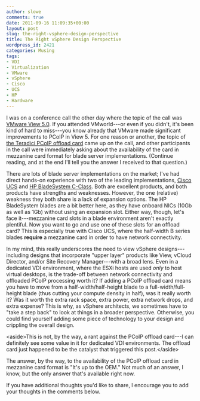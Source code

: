 ```yaml
---
author: slowe
comments: true
date: 2011-09-16 11:09:35+00:00
layout: post
slug: the-right-vsphere-design-perspective
title: The Right vSphere Design Perspective
wordpress_id: 2421
categories: Musing
tags:
- VDI
- Virtualization
- VMware
- vSphere
- Cisco
- UCS
- HP
- Hardware
---
```


I was on a conference call the other day where the topic of the call was [VMware View 5.0](http://www.vmware.com/products/view/overview.html). If you attended VMworld---or even if you didn't, it's been kind of hard to miss---you know already that VMware made significant improvements to PCoIP in View 5. For one reason or another, the topic of [the Teradici PCoIP offload card](http://www.teradici.com/pcoip/pcoip-products/pcoip-server-offload-card.php) came up on the call, and other participants in the call were immediately asking about the availability of the card in mezzanine card format for blade server implementations. (Continue reading, and at the end I'll tell you the answer I received to that question.)

There are lots of blade server implementations on the market; I've had direct hands-on experience with two of the leading implementations, [Cisco UCS](http://www.cisco.com/en/US/netsol/ns944/index.html) and [HP BladeSystem C-Class](http://h18000.www1.hp.com/products/blades/bladesystem/index.html). Both are excellent products, and both products have strengths and weaknesses. However, the one (relative) weakness they both share is a lack of expansion options. The HP BladeSystem blades are a bit better here, as they have onboard NICs (10Gb as well as 1Gb) without using an expansion slot. Either way, though, let's face it---mezzanine card slots in a blade environment aren't exactly plentiful. Now you want to go and use one of these slots for an offload card? This is especially true with Cisco UCS, where the half-width B series blades **require** a mezzanine card in order to have network connectivity.

In my mind, this really underscores the need to view vSphere designs---including designs that incorporate "upper layer" products like View, vCloud Director, and/or Site Recovery Manager---with a broad lens. Even in a dedicated VDI environment, where the ESXi hosts are used _only_ to host virtual desktops, is the trade-off between network connectivity and offloaded PCoIP processing worth it? If adding a PCoIP offload card means you have to move from a half-width/half-height blade to a full-width/full-height blade (thus cutting your compute density in half), was it really worth it? Was it worth the extra rack space, extra power, extra network drops, and extra expense? This is why, as vSphere architects, we sometimes have to "take a step back" to look at things in a broader perspective. Otherwise, you could find yourself adding some piece of technology to your design and crippling the overall design.

&lt;aside&gt;This is not, by the way, a rant against the PCoIP offload card---I can definitely see some value in it for dedicated VDI environments. The offload card just happened to be the catalyst that triggered this post.&lt;/aside&gt;

The answer, by the way, to the availability of the PCoIP offload card in mezzanine card format is "It's up to the OEM." Not much of an answer, I know, but the only answer that's available right now.

If you have additional thoughts you'd like to share, I encourage you to add your thoughts in the comments below.
